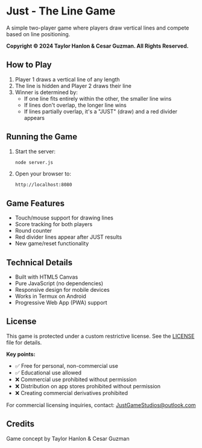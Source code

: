 # Just - The Line Game

A simple two-player game where players draw vertical lines and compete based on line positioning.

**Copyright © 2024 Taylor Hanlon & Cesar Guzman. All Rights Reserved.**

## How to Play

1. Player 1 draws a vertical line of any length
2. The line is hidden and Player 2 draws their line
3. Winner is determined by:
   - If one line fits entirely within the other, the smaller line wins
   - If lines don't overlap, the longer line wins
   - If lines partially overlap, it's a "JUST" (draw) and a red divider appears

## Running the Game

1. Start the server:
   ```bash
   node server.js
   ```

2. Open your browser to:
   ```
   http://localhost:8080
   ```

## Game Features

- Touch/mouse support for drawing lines
- Score tracking for both players
- Round counter
- Red divider lines appear after JUST results
- New game/reset functionality

## Technical Details

- Built with HTML5 Canvas
- Pure JavaScript (no dependencies)
- Responsive design for mobile devices
- Works in Termux on Android
- Progressive Web App (PWA) support

## License

This game is protected under a custom restrictive license. See the [LICENSE](LICENSE) file for details.

**Key points:**
- ✅ Free for personal, non-commercial use
- ✅ Educational use allowed
- ❌ Commercial use prohibited without permission
- ❌ Distribution on app stores prohibited without permission
- ❌ Creating commercial derivatives prohibited

For commercial licensing inquiries, contact: JustGameStudios@outlook.com

## Credits

Game concept by Taylor Hanlon & Cesar Guzman